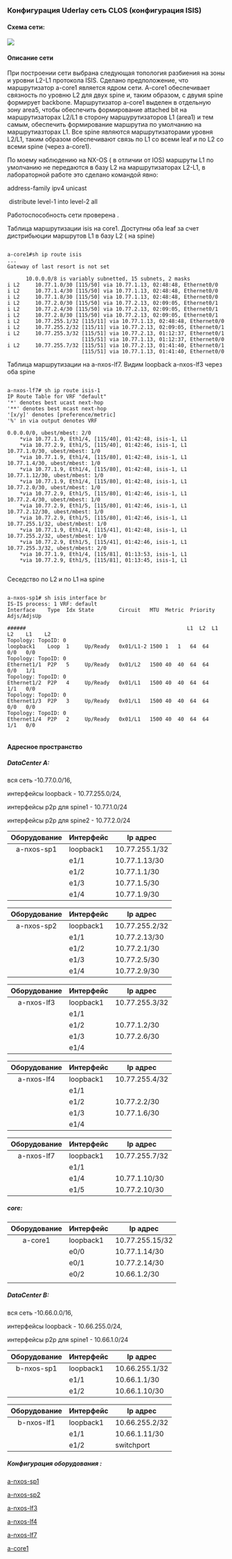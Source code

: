 ### 					  						Конфигурация Uderlay сеть СLOS  (конфигурация ISIS)	



#### Схема сети:

![](https://github.com/dmn111/otus1/blob/master/underlay%20isis/%D0%A1%D1%85%D0%B5%D0%BC%D0%B0%20ISIS%20%D0%B4%D0%BB%D1%8F%20underlay%20%D1%81%D0%B5%D1%82%D0%B8%20CLOS.PNG)

#### Описание сети

При построении сети выбрана следующая топология  разбиения на зоны и уровни  L2-L1 протокола ISIS. Сделано предположение, что маршрутизатор  a-core1 является ядром сети.  A-core1 обеспечивает  связность по уровню L2  для двух spine и, таким образом,  с двумя spine формирует backbone.  Маршрутизатор a-core1 выделен в отдельную зону area5, чтобы обеспечить формирование attached bit на маршрутизаторах L2/L1  в сторону маршурутизаторов L1 (areа1) и тем самым, обеспечить формирование маршрутиа по умолчанию на маршрутиазторах L1. Все spine  являются маршрутизаторами уровня L2/L1, таким образом обеспечивают связь по L1 со всеми  leaf и по L2 cо всеми spine (через a-core1).

По моему наблюдению на  NX-OS  ( в отличии от IOS) маршруты L1 по умолчанию не  передаются в базу L2  на маршрутизаторах L2-L1, в лабораторной работе это сделано  командой явно:

   address-family ipv4 unicast

​    distribute level-1 into level-2 all

Работоспособность сети проверена .

Таблица маршрутизации isis на сore1.  Доступны  оба leaf за счет дистрибьюции маршрутов L1 в базу L2 ( на spine)
<pre><code>
a-core1#sh ip route isis
...
Gateway of last resort is not set

      10.0.0.0/8 is variably subnetted, 15 subnets, 2 masks
i L2     10.77.1.0/30 [115/50] via 10.77.1.13, 02:48:48, Ethernet0/0
i L2     10.77.1.4/30 [115/50] via 10.77.1.13, 02:48:48, Ethernet0/0
i L2     10.77.1.8/30 [115/50] via 10.77.1.13, 02:48:48, Ethernet0/0
i L2     10.77.2.0/30 [115/50] via 10.77.2.13, 02:09:05, Ethernet0/1
i L2     10.77.2.4/30 [115/50] via 10.77.2.13, 02:09:05, Ethernet0/1
i L2     10.77.2.8/30 [115/50] via 10.77.2.13, 02:09:05, Ethernet0/1
i L2     10.77.255.1/32 [115/11] via 10.77.1.13, 02:48:48, Ethernet0/0
i L2     10.77.255.2/32 [115/11] via 10.77.2.13, 02:09:05, Ethernet0/1
i L2     10.77.255.3/32 [115/51] via 10.77.2.13, 01:12:37, Ethernet0/1
                        [115/51] via 10.77.1.13, 01:12:37, Ethernet0/0
i L2     10.77.255.7/32 [115/51] via 10.77.2.13, 01:41:40, Ethernet0/1
                        [115/51] via 10.77.1.13, 01:41:40, Ethernet0/0
</code></pre>

Таблица маршрутизации на  a-nxos-lf7.  Видим loopback  a-nxos-lf3  через оба spine

<pre><code>
a-nxos-lf7# sh ip route isis-1
IP Route Table for VRF "default"
'*' denotes best ucast next-hop
'**' denotes best mcast next-hop
'[x/y]' denotes [preference/metric]
'%<string>' in via output denotes VRF <string>

0.0.0.0/0, ubest/mbest: 2/0
    *via 10.77.1.9, Eth1/4, [115/40], 01:42:48, isis-1, L1
    *via 10.77.2.9, Eth1/5, [115/40], 01:42:46, isis-1, L1
10.77.1.0/30, ubest/mbest: 1/0
    *via 10.77.1.9, Eth1/4, [115/80], 01:42:48, isis-1, L1
10.77.1.4/30, ubest/mbest: 1/0
    *via 10.77.1.9, Eth1/4, [115/80], 01:42:48, isis-1, L1
10.77.1.12/30, ubest/mbest: 1/0
    *via 10.77.1.9, Eth1/4, [115/80], 01:42:48, isis-1, L1
10.77.2.0/30, ubest/mbest: 1/0
    *via 10.77.2.9, Eth1/5, [115/80], 01:42:46, isis-1, L1
10.77.2.4/30, ubest/mbest: 1/0
    *via 10.77.2.9, Eth1/5, [115/80], 01:42:46, isis-1, L1
10.77.2.12/30, ubest/mbest: 1/0
    *via 10.77.2.9, Eth1/5, [115/80], 01:42:46, isis-1, L1
10.77.255.1/32, ubest/mbest: 1/0
    *via 10.77.1.9, Eth1/4, [115/41], 01:42:48, isis-1, L1
10.77.255.2/32, ubest/mbest: 1/0
    *via 10.77.2.9, Eth1/5, [115/41], 01:42:46, isis-1, L1
10.77.255.3/32, ubest/mbest: 2/0
    *via 10.77.1.9, Eth1/4, [115/81], 01:13:53, isis-1, L1
    *via 10.77.2.9, Eth1/5, [115/81], 01:13:45, isis-1, L1

</code></pre>

Сеседство по L2  и по L1 на spine

<pre><code>
a-nxos-sp1# sh isis interface br
IS-IS process: 1 VRF: default
Interface    Type  Idx State        Circuit   MTU  Metric  Priority  Adjs/AdjsUp

######                                                    L1  L2  L1  L2    L1    L2
Topology: TopoID: 0
loopback1    Loop  1     Up/Ready   0x01/L1-2 1500 1   1   64  64    0/0   0/0
Topology: TopoID: 0
Ethernet1/1  P2P   5     Up/Ready   0x01/L2   1500 40  40  64  64    0/0   1/1
Topology: TopoID: 0
Ethernet1/2  P2P   4     Up/Ready   0x01/L1   1500 40  40  64  64    1/1   0/0
Topology: TopoID: 0
Ethernet1/3  P2P   3     Up/Ready   0x01/L1   1500 40  40  64  64    0/0   0/0
Topology: TopoID: 0
Ethernet1/4  P2P   2     Up/Ready   0x01/L1   1500 40  40  64  64    1/1   0/0

</code></pre>



#### Адресное пространство

##### DataCenter A:   

вся сеть -10.77.0.0/16,   

интерфейсы loopback  - 10.77.255.0/24, 

интерфейсы p2p  для spine1  - 10.77.1.0/24 

интерфейсы p2p  для spine2  - 10.77.2.0/24 

| Оборудование | Интерфейс | Ip адрес       |
| :----------: | --------- | -------------- |
|  a-nxos-sp1  | loopback1 | 10.77.255.1/32 |
|              | e1/1      | 10.77.1.13/30  |
|              | e1/2      | 10.77.1.1/30   |
|              | e1/3      | 10.77.1.5/30   |
|              | e1/4      | 10.77.1.9/30   |


| Оборудование | Интерфейс | Ip адрес       |
| :----------: | --------- | -------------- |
|  a-nxos-sp2  | loopback1 | 10.77.255.2/32 |
|              | e1/1      | 10.77.2.13/30  |
|              | e1/2      | 10.77.2.1/30   |
|              | e1/3      | 10.77.2.5/30   |
|              | e1/4      | 10.77.2.9/30   |

| Оборудование | Интерфейс | Ip адрес       |
| :----------: | --------- | -------------- |
|  a-nxos-lf3  | loopback1 | 10.77.255.3/32 |
|              | e1/1      |                |
|              | e1/2      | 10.77.1.2/30   |
|              | e1/3      | 10.77.2.6/30   |
|              | e1/4      |                |

| Оборудование | Интерфейс | Ip адрес       |
| :----------: | --------- | -------------- |
|  a-nxos-lf4  | loopback1 | 10.77.255.4/32 |
|              | e1/1      |                |
|              | e1/2      | 10.77.2.2/30   |
|              | e1/3      | 10.77.1.6/30   |
|              | e1/4      |                |

| Оборудование | Интерфейс | Ip адрес       |
| :----------: | --------- | -------------- |
|  a-nxos-lf7  | loopback1 | 10.77.255.7/32 |
|              | e1/1      |                |
|              | e1/4      | 10.77.1.10/30  |
|              | e1/5      | 10.77.2.10/30  |

##### core: 

| Оборудование | Интерфейс | Ip адрес        |
| :----------: | --------- | --------------- |
|   a-core1    | loopback1 | 10.77.255.15/32 |
|              | e0/0      | 10.77.1.14/30   |
|              | e0/1      | 10.77.2.14/30   |
|              | e0/2      | 10.66.1.2/30    |
|              |           |                 |

##### DataCenter  B:   

вся сеть -10.66.0.0/16, 

интерфейсы loopback  - 10.66.255.0/24, 

интерфейсы p2p  для spine1 - 10.66.1.0/24 

| Оборудование | Интерфейс | Ip адрес       |
| :----------: | --------- | -------------- |
|  b-nxos-sp1  | loopback1 | 10.66.255.1/32 |
|              | e1/1      | 10.66.1.1/30   |
|              | e1/2      | 10.66.1.10/30  |

| Оборудование | Интерфейс | Ip адрес       |
| :----------: | --------- | -------------- |
|  b-nxos-lf1  | loopback1 | 10.66.255.2/32 |
|              | e1/1      | 10.66.1.11/30  |
|              | e1/2      | switchport     |



##### Конфигурация оборудования :

[a-nxos-sp1](https://github.com/dmn111/otus1/blob/master/underlay%20isis/a-nxos-sp1.conf.md)

[a-nxos-sp2](https://github.com/dmn111/otus1/blob/master/underlay%20isis/a-nxos-sp2.conf.md)

[a-nxos-lf3](https://github.com/dmn111/otus1/blob/master/underlay%20isis/a-nxos-lf3.conf.md)

[a-nxos-lf4](https://github.com/dmn111/otus1/blob/master/underlay%20isis/a-nxos-lf4.conf.md)

[a-nxos-lf7](https://github.com/dmn111/otus1/blob/master/underlay%20isis/a-nxos-lf7.conf.md)

[a-core1](https://github.com/dmn111/otus1/blob/master/underlay%20isis/a-core1.conf.md)

